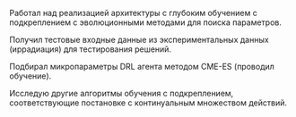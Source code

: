 

Работал над реализацией архитектуры с глубоким обучением с подкреплением с эволюционными методами для поиска параметров.

Получил тестовые входные данные из экспериментальных данных (иррадиация) для тестирования решений.

Подбирал микропараметры DRL агента методом CME-ES (проводил обучение). 

Исследую другие алгоритмы обучения с подкреплением, соответствующие постановке с континуальным множеством действий.
